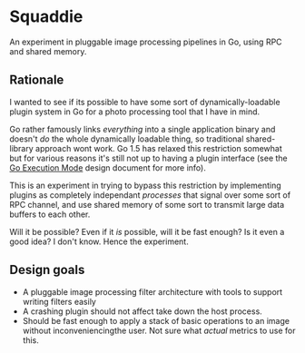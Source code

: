 Squaddie
========

An experiment in pluggable image processing pipelines in Go, using RPC and shared memory.

## Rationale

I wanted to see if its possible to have some sort of dynamically-loadable plugin system in Go for a photo processing tool that I have in mind. 

Go rather famously links *everything* into a single application binary and doesn't *do* the whole dynamically loadable thing, so traditional shared-library approach wont work. Go 1.5 has relaxed this restriction somewhat but for various reasons it's still not up to having a plugin interface (see the [Go Execution Mode](https://docs.google.com/document/d/1nr-TQHw_er6GOQRsF6T43GGhFDelrAP0NqSS_00RgZQ/edit?pli=1) design document for more info).

This is an experiment in trying to bypass this restriction by implementing plugins as completely independant *processes* that signal over some sort of RPC channel, and use shared memory of some sort to transmit large data buffers to each other.

Will it be possible? Even if it *is* possible, will it be fast enough? Is it even a good idea? I don't know. Hence the experiment.

## Design goals

* A pluggable image processing filter architecture with tools to support writing filters easily
* A crashing plugin should not affect take down the host process.
* Should be fast enough to apply a stack of basic operations to an image without inconveniencingthe user. Not sure what *actual* metrics to use for this.